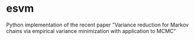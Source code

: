 # esvm
Python implementation of the recent paper "Variance reduction for Markov chains via empirical variance minimization with application to MCMC"
